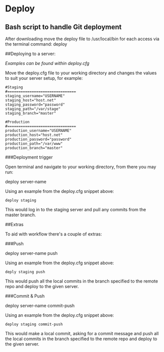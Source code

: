 Deploy
======

Bash script to handle Git deployment
------------------------------------

After downloading move the deploy file to /usr/local/bin for each access via the terminal command:
deploy

##Deploying to a server:

_Examples can be found within deploy.cfg_

Move the deploy.cfg file to your working directory and changes the values to suit your server setup, for example:
```
#Staging
#===============================
staging_username="USERNAME"
staging_host="host.net"
staging_password="password"
staging_path="/var/stage"
staging_branch="master"

#Production
#===============================
production_username="USERNAME"
production_host="host.net"
production_password="password"
production_path="/var/www"
production_branch="master"
```

###Deployment trigger

Open terminal and navigate to your working directory, from there you may run:

deploy server-name

Using an example from the deploy.cfg snippet above:
```
deploy staging
```
This would log in to the staging server and pull any commits from the master branch.

##Extras

To aid with workflow there's a couple of extras:

###Push

deploy server-name push

Using an example from the deploy.cfg snippet above:
```
deply staging push
```

This would push all the local commits in the branch specified to the remote repo and deploy to the given server.

###Commit & Push

deploy server-name commit-push

Using an example from the deploy.cfg snippet above:
```
deploy staging commit-push
```

This would make a local commit, asking for a commit message and push all the local commits in the branch specified to the remote repo and deploy to the given server.
